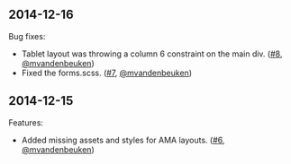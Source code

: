## 2014-12-16

Bug fixes:

* Tablet layout was throwing a column 6 constraint on the main div. ([#8][], [@mvandenbeuken][])
* Fixed the forms.scss. ([#7][], [@mvandenbeuken][])

## 2014-12-15

Features:

* Added missing assets and styles for AMA layouts.  ([#6][], [@mvandenbeuken][])

<!--- The following link definition list is generated by PimpMyChangelog --->
[#6]: https://github.com/amaabca/ama_css/issues/6
[#7]: https://github.com/amaabca/ama_css/issues/7
[#8]: https://github.com/amaabca/ama_css/issues/8
[@mvandenbeuken]: https://github.com/mvandenbeuken